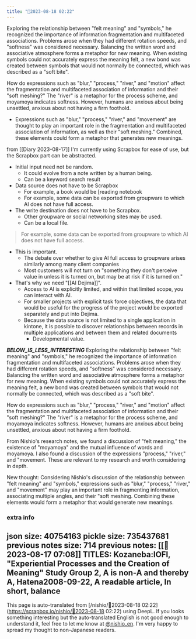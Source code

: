 ```yaml
---
title: "🤖2023-08-18 02:22"
---
```


Exploring the relationship between "felt meaning" and "symbols," he recognized the importance of information fragmentation and multifaceted associations. Problems arose when they had different rotation speeds, and "softness" was considered necessary. Balancing the written word and associative atmosphere forms a metaphor for new meaning. When existing symbols could not accurately express the meaning felt, a new bond was created between symbols that would not normally be connected, which was described as a "soft bite".

How do expressions such as "blur," "process," "river," and "motion" affect the fragmentation and multifaceted association of information and their "soft meshing?" The "river" is a metaphor for the process scheme, and moyamoya indicates softness. However, humans are anxious about being unsettled, anxious about not having a firm foothold.
- Expressions such as "blur," "process," "river," and "movement" are thought to play an important role in the fragmentation and multifaceted association of information, as well as their "soft meshing." Combined, these elements could form a metaphor that generates new meanings.

from  [[Diary 2023-08-17]]
I'm currently using Scrapbox for ease of use, but the Scrapbox part can be abstracted.
- Initial input need not be random.
    - It could evolve from a note written by a human being.
    - Can be a keyword search result
- Data source does not have to be Scrapbox
    - For example, a book would be [reading notebook
    - For example, some data can be exported from groupware to which AI does not have full access.
- The write destination does not have to be Scrapbox.
    - Other groupware or social networking sites may be used.
    - Can be a local file.

> For example, some data can be exported from groupware to which AI does not have full access.
- This is important.
    - The debate over whether to give AI full access to groupware arises similarly among many client companies
    - Most customers will not turn on "something they don't perceive value in unless it is turned on, but may be at risk if it is turned on."
- That's why we need "[[AI Dejima]]".
    - Access to AI is explicitly limited, and within that limited scope, you can interact with AI.
    - For smaller projects with explicit task force objectives, the data that would be useful for the progress of the project would be exported separately and put into Dejima.
    - Because the data source is not limited to a single application in kintone, it is possible to discover relationships between records in multiple applications and between them and related documents
        - Developmental value.



___BELOW_IS_LESS_INTERESTING___
Exploring the relationship between "felt meaning" and "symbols," he recognized the importance of information fragmentation and multifaceted associations. Problems arose when they had different rotation speeds, and "softness" was considered necessary. Balancing the written word and associative atmosphere forms a metaphor for new meaning. When existing symbols could not accurately express the meaning felt, a new bond was created between symbols that would not normally be connected, which was described as a "soft bite".

How do expressions such as "blur," "process," "river," and "motion" affect the fragmentation and multifaceted association of information and their "soft meshing?" The "river" is a metaphor for the process scheme, and moyamoya indicates softness. However, humans are anxious about being unsettled, anxious about not having a firm foothold.

From Nishio's research notes, we found a discussion of "felt meaning," the existence of "moyamoya" and the mutual influence of words and moyamoya. I also found a discussion of the expressions "process," "river," and "movement. These are relevant to my research and worth considering in depth.

New thought: Considering Nishio's discussion of the relationship between "felt meaning" and "symbols," expressions such as "blur," "process," "river," and "movement" may play an important role in fragmenting information, associating multiple angles, and their "soft meshing. Combining these elements would form a metaphor that would generate new meanings.

### extra info
json size: 40754163
pickle size: 735437681
previous notes size: 714
previous notes: [[🤖2023-08-17 07:08]]
TITLES: Kozaneba:IOFI, "Experiential Processes and the Creation of Meaning" Study Group 2, A is non-A and thereby A, Hatena2008-09-22, A readable article, In short, balance
---
This page is auto-translated from [/nishio/🤖2023-08-18 02:22](https://scrapbox.io/nishio/🤖2023-08-18 02:22) using DeepL. If you looks something interesting but the auto-translated English is not good enough to understand it, feel free to let me know at [@nishio_en](https://twitter.com/nishio_en). I'm very happy to spread my thought to non-Japanese readers.